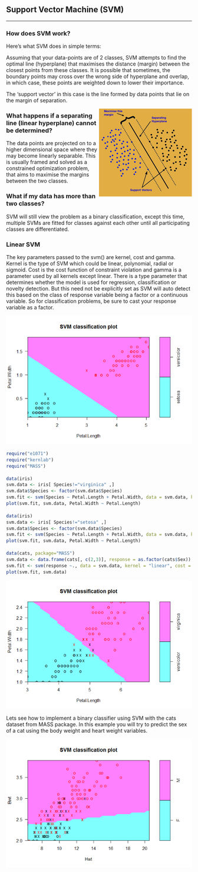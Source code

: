 ## Support Vector Machine (SVM)
___

### How does SVM work?
Here’s what SVM does in simple terms:

Assuming that your data-points are of 2 classes, SVM attempts to find the optimal line (hyperplane) that maximises the distance (margin) between the closest points from these classes. It is possible that sometimes, the boundary points may cross over the wrong side of hyperplane and overlap, in which case, these points are weighted down to lower their importance.

The ‘support vector’ in this case is the line formed by data points that lie on the margin of separation.

<img src="images/SVM.png" width="50%" align="right"/>

### What happens if a separating line (linear hyperplane) cannot be determined?

The data points are projected on to a higher dimensional space where they may become linearly separable. This is usually framed and solved as a constrained optimization problem, that aims to maximise the margins between the two classes.

### What if my data has more than two classes?

SVM will still view the problem as a binary classification, except this time, multiple SVMs are fitted for classes against each other until all participating classes are differentiated.

### Linear SVM

The key parameters passed to the svm() are kernel, cost and gamma. Kernel is the type of SVM which could be linear, polynomial, radial or sigmoid. Cost is the cost function of constraint violation and gamma is a parameter used by all kernels except linear. There is a type parameter that determines whether the model is used for regression, classification or novelty detection. But this need not be explicitly set as SVM will auto detect this based on the class of response variable being a factor or a continuous variable. So for classification problems, be sure to cast your response variable as a factor.

![svm_model_LS](images/svm_model_LS.png)

```R
require("e1071")
require("kernlab")
require("MASS")

data(iris)
svm.data <- iris[ Species!="virginica" ,]
svm.data$Species <- factor(svm.data$Species)
svm.fit <- svm(Species ~ Petal.Length + Petal.Width, data = svm.data, kernel="linea")
plot(svm.fit, svm.data, Petal.Width ~ Petal.Length)

data(iris)
svm.data <- iris[ Species!="setosa" ,]
svm.data$Species <- factor(svm.data$Species)
svm.fit <- svm(Species ~ Petal.Length + Petal.Width, data = svm.data, kernel="linea")
plot(svm.fit, svm.data, Petal.Width ~ Petal.Length)

data(cats, package="MASS")
svm.data <- data.frame(cats[, c(2,3)], response = as.factor(cats$Sex))
svm.fit <- svm(response ~., data = svm.data, kernel = "linear", cost = 10, scale = FALSE)
plot(svm.fit, svm.data)
```

![svm_model_NLSS](images/svm_model_NLSS.png)

Lets see how to implement a binary classifier using SVM with the cats dataset from MASS package. In this example you will try to predict the sex of a cat using the body weight and heart weight variables.

![svm_model_NLSB](images/svm_model_NLSB.png)